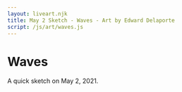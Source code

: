 ```yaml
---
layout: liveart.njk
title: May 2 Sketch - Waves - Art by Edward Delaporte
script: /js/art/waves.js
---
```


# Waves

A quick sketch on May 2, 2021.